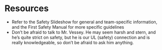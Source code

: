 # Resources
- Refer to the Safety Slideshow for general and team-specific information, and the First Safety Manual for more specific guidelines 
- Don’t be afraid to talk to Mr. Vessey. He may seem harsh and stern, and he’s quite strict on safety, but he is our UL (safety) connection and is really knowledgeable, so don’t be afraid to ask him anything. 
